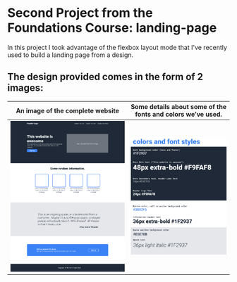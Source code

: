 # Second Project from the Foundations Course: landing-page

In this project I took advantage of the flexbox layout mode that I've recently used to build a landing page from a design.

## The design provided comes in the form of 2 images:
| An image of the complete website | Some details about some of the fonts and colors we’ve used. |
|---|---|
| ![Full design](reference/full-design.png) | ![Color and fonts](reference/color-and-fonts.png) |

